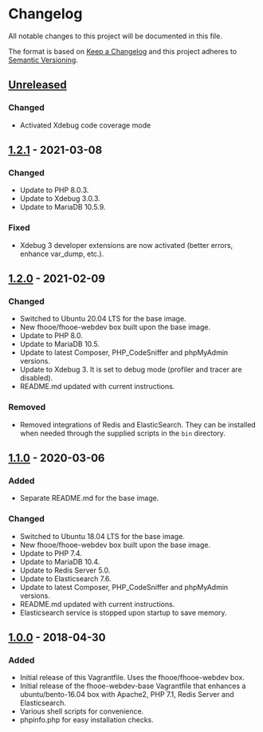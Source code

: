 # Changelog

All notable changes to this project will be documented in this file.

The format is based on [Keep a Changelog](http://keepachangelog.com/en/1.0.0/)
and this project adheres to [Semantic Versioning](http://semver.org/spec/v2.0.0.html).

## [Unreleased]

### Changed

- Activated Xdebug code coverage mode

## [1.2.1] - 2021-03-08

### Changed

- Update to PHP 8.0.3.
- Update to Xdebug 3.0.3.
- Update to MariaDB 10.5.9.

### Fixed

- Xdebug 3 developer extensions are now activated (better errors, enhance var_dump, etc.).

## [1.2.0] - 2021-02-09

### Changed

- Switched to Ubuntu 20.04 LTS for the base image.
- New fhooe/fhooe-webdev box built upon the base image.
- Update to PHP 8.0.
- Update to MariaDB 10.5.
- Update to latest Composer, PHP_CodeSniffer and phpMyAdmin versions.
- Update to Xdebug 3. It is set to debug mode (profiler and tracer are disabled).
- README.md updated with current instructions.

### Removed 

- Removed integrations of Redis and ElasticSearch. They can be installed when needed through the supplied scripts in the `bin` directory.

## [1.1.0] - 2020-03-06

### Added

- Separate README.md for the base image.

### Changed

- Switched to Ubuntu 18.04 LTS for the base image.
- New fhooe/fhooe-webdev box built upon the base image.
- Update to PHP 7.4.
- Update to MariaDB 10.4.
- Update to Redis Server 5.0.
- Update to Elasticsearch 7.6.
- Update to latest Composer, PHP_CodeSniffer and phpMyAdmin versions.
- README.md updated with current instructions.
- Elasticsearch service is stopped upon startup to save memory. 

## [1.0.0] - 2018-04-30

### Added

- Initial release of this Vagrantfile. Uses the fhooe/fhooe-webdev box.
- Initial release of the fhooe-webdev-base Vagrantfile that enhances a ubuntu/bento-16.04 box with Apache2, PHP 7.1, Redis Server and Elasticsearch.
- Various shell scripts for convenience.
- phpinfo.php for easy installation checks.

[Unreleased]: https://github.com/Digital-Media/fhooe-webdev/compare/v1.2.1...HEAD
[1.2.1]: https://github.com/Digital-Media/fhooe-webdev/compare/v1.2.0...v1.2.1
[1.2.0]: https://github.com/Digital-Media/fhooe-webdev/compare/v1.1.0...v1.2.0
[1.1.0]: https://github.com/Digital-Media/fhooe-webdev/compare/v1.0.0...v1.1.0
[1.0.0]: https://github.com/Digital-Media/fhooe-webdev/releases/tag/v1.0.0
